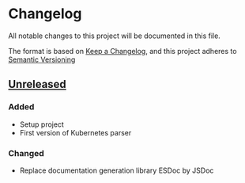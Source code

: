 # Changelog

All notable changes to this project will be documented in this file.

The format is based on [Keep a Changelog](https://keepachangelog.com/en/1.0.0/),
and this project adheres to [Semantic Versioning](https://semver.org/spec/v2.0.0.html)

## [Unreleased]

### Added

- Setup project
- First version of Kubernetes parser

### Changed

- Replace documentation generation library ESDoc by JSDoc

[Unreleased]: https://github.com/ditrit/kubernator-plugin/blob/main/changelog.md
